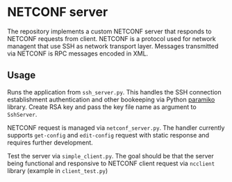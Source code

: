# NETCONF server

The repository implements a custom NETCONF server that responds to NETCONF requests from client. NETCONF is a protocol used for network managent that use SSH as network transport layer. Messages transmitted via NETCONF is RPC messages encoded in XML.


## Usage

Runs the application from `ssh_server.py`. This handles the SSH connection establishment authentication and other bookeeping via Python [paramiko](https://www.paramiko.org/) library. Create RSA key and pass the key file name as argument to `SshServer`.

NETCONF request is managed via `netconf_server.py`. The handler currently supports `get-config` and `edit-config` request with static response and requires further development.


Test the server via `simple_client.py`. The goal should be that the server being functional and responsive to NETCONF client request via `ncclient` library (example in `client_test.py`)